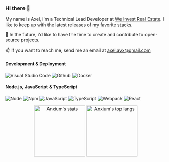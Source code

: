 <!--
**Anxium/Anxium** is a ✨ _special_ ✨ repository because its `README.md` (this file) appears on your GitHub profile.

Here are some ideas to get you started:

- 🔭 I’m currently working on ...
- 🌱 I’m currently learning ...
- 👯 I’m looking to collaborate on ...
- 🤔 I’m looking for help with ...
- 💬 Ask me about ...
- 📫 How to reach me: ...
- 😄 Pronouns: ...
- ⚡ Fun fact: ...
-->

### Hi there 🖖

My name is Axel, i'm a Technical Lead Developer at [We Invest Real Estate](https://weinvest.be). 
I like to keep up with the latest releases of my favorite stacks.

🔭 In the future, i'd like to have the time to create and contribute to open-source projects.

📫 If you want to reach me, send me an email at axel.avx@gmail.com

#### Development & Deployment
![Visual Studio Code](https://badges.aleen42.com/src/visual_studio_code.svg)
![Github](https://badges.aleen42.com/src/github.svg)
![Docker](https://badges.aleen42.com/src/docker.svg)

#### Node.js, JavaScript & TypeScript
![Node](https://aleen42.github.io/badges/src/node.svg)
![Npm](https://badges.aleen42.com/src/npm.svg)
![JavaScript](https://aleen42.github.io/badges/src/javascript.svg)
![TypeScript](https://aleen42.github.io/badges/src/typescript.svg)
![Webpack](https://badges.aleen42.com/src/webpack.svg)
![React](https://badges.aleen42.com/src/react.svg)



<p align="center">
  <img src="https://github-readme-stats.vercel.app/api?username=anxium&count_private=true&show_icons=true&title_color=fff&icon_color=79ff97&text_color=9f9f9f&bg_color=151515" alt="Anxium's stats" height="160px" />
  <img src="https://github-readme-stats.vercel.app/api/top-langs/?username=anxium&layout=compact&title_color=fff&icon_color=79ff97&text_color=9f9f9f&bg_color=151515" alt="Anxium's top langs" height="160px" />
</p>
